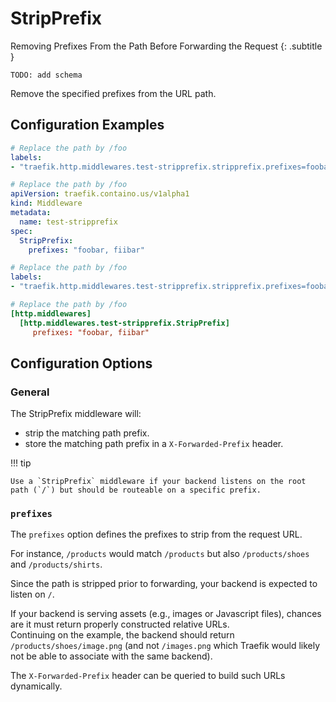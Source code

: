 # StripPrefix

Removing Prefixes From the Path Before Forwarding the Request
{: .subtitle }

`TODO: add schema`

Remove the specified prefixes from the URL path.

## Configuration Examples

```yaml tab="Docker"
# Replace the path by /foo
labels:
- "traefik.http.middlewares.test-stripprefix.stripprefix.prefixes=foobar, fiibar"
```

```yaml tab="Kubernetes"
# Replace the path by /foo
apiVersion: traefik.containo.us/v1alpha1
kind: Middleware
metadata:
  name: test-stripprefix
spec:
  StripPrefix:
    prefixes: "foobar, fiibar"
```

```yaml tab="Rancher"
# Replace the path by /foo
labels:
- "traefik.http.middlewares.test-stripprefix.stripprefix.prefixes=foobar, fiibar"
```

```toml tab="File"
# Replace the path by /foo
[http.middlewares]
  [http.middlewares.test-stripprefix.StripPrefix]
     prefixes: "foobar, fiibar"
```

## Configuration Options

### General

The StripPrefix middleware will:

- strip the matching path prefix.
- store the matching path prefix in a `X-Forwarded-Prefix` header.

!!! tip
    
    Use a `StripPrefix` middleware if your backend listens on the root path (`/`) but should be routeable on a specific prefix.

### `prefixes`

The `prefixes` option defines the prefixes to strip from the request URL.

For instance, `/products` would match `/products` but also `/products/shoes` and `/products/shirts`.

Since the path is stripped prior to forwarding, your backend is expected to listen on `/`.

If your backend is serving assets (e.g., images or Javascript files), chances are it must return properly constructed relative URLs.  
Continuing on the example, the backend should return `/products/shoes/image.png` (and not `/images.png` which Traefik would likely not be able to associate with the same backend).  

The `X-Forwarded-Prefix` header can be queried to build such URLs dynamically.
